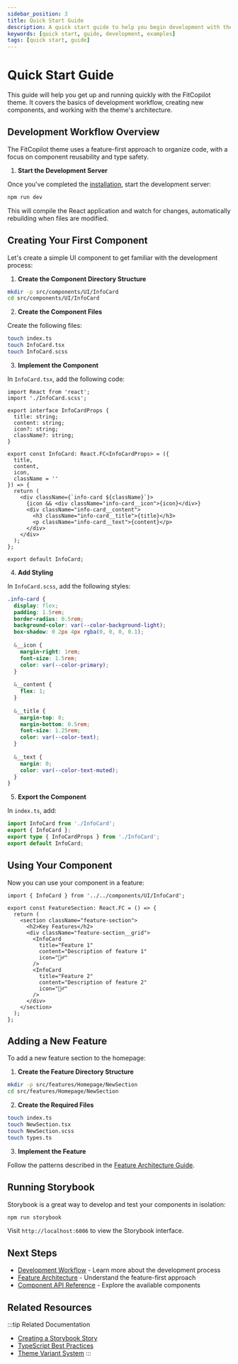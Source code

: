 ```yaml
---
sidebar_position: 3
title: Quick Start Guide
description: A quick start guide to help you begin development with the FitCopilot theme
keywords: [quick start, guide, development, examples]
tags: [quick start, guide]
---
```


# Quick Start Guide

This guide will help you get up and running quickly with the FitCopilot theme. It covers the basics of development workflow, creating new components, and working with the theme's architecture.

## Development Workflow Overview

The FitCopilot theme uses a feature-first approach to organize code, with a focus on component reusability and type safety. 

1. **Start the Development Server**

Once you've completed the [installation](./installation.md), start the development server:

```bash
npm run dev
```

This will compile the React application and watch for changes, automatically rebuilding when files are modified.

## Creating Your First Component

Let's create a simple UI component to get familiar with the development process:

1. **Create the Component Directory Structure**

```bash
mkdir -p src/components/UI/InfoCard
cd src/components/UI/InfoCard
```

2. **Create the Component Files**

Create the following files:

```bash
touch index.ts
touch InfoCard.tsx
touch InfoCard.scss
```

3. **Implement the Component**

In `InfoCard.tsx`, add the following code:

```tsx
import React from 'react';
import './InfoCard.scss';

export interface InfoCardProps {
  title: string;
  content: string;
  icon?: string;
  className?: string;
}

export const InfoCard: React.FC<InfoCardProps> = ({ 
  title, 
  content, 
  icon,
  className = '' 
}) => {
  return (
    <div className={`info-card ${className}`}>
      {icon && <div className="info-card__icon">{icon}</div>}
      <div className="info-card__content">
        <h3 className="info-card__title">{title}</h3>
        <p className="info-card__text">{content}</p>
      </div>
    </div>
  );
};

export default InfoCard;
```

4. **Add Styling**

In `InfoCard.scss`, add the following styles:

```scss
.info-card {
  display: flex;
  padding: 1.5rem;
  border-radius: 0.5rem;
  background-color: var(--color-background-light);
  box-shadow: 0 2px 4px rgba(0, 0, 0, 0.1);
  
  &__icon {
    margin-right: 1rem;
    font-size: 1.5rem;
    color: var(--color-primary);
  }
  
  &__content {
    flex: 1;
  }
  
  &__title {
    margin-top: 0;
    margin-bottom: 0.5rem;
    font-size: 1.25rem;
    color: var(--color-text);
  }
  
  &__text {
    margin: 0;
    color: var(--color-text-muted);
  }
}
```

5. **Export the Component**

In `index.ts`, add:

```ts
import InfoCard from './InfoCard';
export { InfoCard };
export type { InfoCardProps } from './InfoCard';
export default InfoCard;
```

## Using Your Component

Now you can use your component in a feature:

```tsx
import { InfoCard } from '../../components/UI/InfoCard';

export const FeatureSection: React.FC = () => {
  return (
    <section className="feature-section">
      <h2>Key Features</h2>
      <div className="feature-section__grid">
        <InfoCard 
          title="Feature 1" 
          content="Description of feature 1" 
          icon="🏋️‍♂️" 
        />
        <InfoCard 
          title="Feature 2" 
          content="Description of feature 2" 
          icon="🏃‍♂️" 
        />
      </div>
    </section>
  );
};
```

## Adding a New Feature

To add a new feature section to the homepage:

1. **Create the Feature Directory Structure**

```bash
mkdir -p src/features/Homepage/NewSection
cd src/features/Homepage/NewSection
```

2. **Create the Required Files**

```bash
touch index.ts
touch NewSection.tsx
touch NewSection.scss
touch types.ts
```

3. **Implement the Feature**

Follow the patterns described in the [Feature Architecture Guide](../architecture/feature-first-approach.md).

## Running Storybook

Storybook is a great way to develop and test your components in isolation:

```bash
npm run storybook
```

Visit `http://localhost:6006` to view the Storybook interface.

## Next Steps

- [Development Workflow](../development/workflow.md) - Learn more about the development process
- [Feature Architecture](../architecture/feature-first-approach.md) - Understand the feature-first approach
- [Component API Reference](../../api/components/) - Explore the available components

## Related Resources

:::tip Related Documentation
- [Creating a Storybook Story](../development/storybook.md)
- [TypeScript Best Practices](../development/typescript.md)
- [Theme Variant System](../architecture/variant-system.md)
::: 